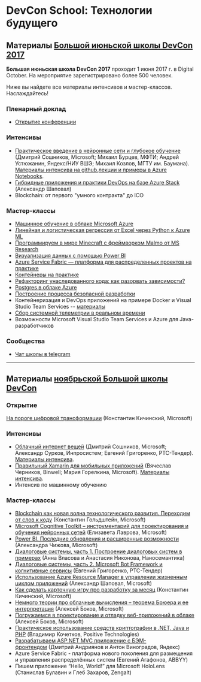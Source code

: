 # DevCon School: Технологии будущего

## Материалы [Большой июньской школы DevCon 2017](https://events.techdays.ru/Future-Technologies/2017-06/)

**Большая июньская школа DevCon 2017** проходит 1 июня 2017 г. в Digital October. На мероприятие зарегистрировано более 500 человек. 

Ниже вы найдете все материалы интенсивов и мастер-классов. Наслаждайтесь!

### Пленарный доклад
  * [Открытие конференции](Big%20June%20School/DevCon%20School%20Opening.pdf)

### Интенсивы

  * [Практическое введение в нейронные сети и глубокое обучение](Big%20June%20School/Intensives/NeuroWorkshop) (Дмитрий Сошников, Microsoft; Михаил Бурцев, МФТИ; Андрей Устюжанин, Яндекс/НИУ ВШЭ; Михаил Козлов, МГТУ им. Баумана). [Материалы интенсива на github](https://github.com/shwars/NeuroWorkshop),[лекции и примеры в Azure Notebooks](https://notebooks.azure.com/sosh/libraries/neuroworkshop).
  * [Гибридные приложения и практики DevOps на базе Azure Stack](Big%20June%20School/Intensives/AzureStack/AzureStack_Shapoval.pdf) (Александр Шаповал)
  * Blockchain: от первого "умного контракта" до ICO

### Мастер-классы

 * [Машинное обучение в облаке Microsoft Azure](Big%20June%20School/MasterClasses/Machine%20Learning%20with%20Azure.pdf)
 * [Линейная и логистическая регрессия от Excel через Python к Azure ML](Big%20June%20School/MasterClasses/Regression.pdf)
 * [Программируем в мире Minecraft с фреймворком Malmo от MS Research](Big%20June%20School/MasterClasses/Minecraft%20DevCon%20School.pdf)
 * [Визуализация данных с помощью Power BI](Big%20June%20School/MasterClasses/PowerBI%20DevCon%20School.pdf)
 * [Azure Service Fabric — платформа для распределенных проектов на практике](Big%20June%20School/MasterClasses/Service%20Fabric.pdf)
 * [Контейнеры на практике](Big%20June%20School/MasterClasses/Practical%20Contrainers.pdf)
 * [Рефакторинг унаследованного кода: как разорвать зависимости?](Big%20June%20School/MasterClasses/LegacyCode.pdf)
 * [Postgres в облаке Azure](Big%20June%20School/MasterClasses/Postgres%20Pro%20in%20Microsoft%20Azure.pdf)
 * [Построение процесса безопасной разработки](Big%20June%20School/MasterClasses/ProcessSafeDevelopment.pdf)
 * Контейнеризация и DevOps приложений на примере Docker и Visual Studio Team Services -- [материалы](Big%20June%20School/MasterClasses/Zverev-JavaDemoDocker-master.zip)
 * [Сбор системной телеметрии в реальном времени](Big%20June%20School/MasterClasses/TelemetryCollection.pdf)
 * Возможности Microsoft Visual Studio Team Services и Azure для Java-разработчиков

### Сообщества
 * [Чат школы в telegram](https://t.me/microsoftschool)

--------

## Материалы [ноябрьской Большой школы DevCon](https://events.techdays.ru/Future-Technologies/2016-11/)
### Открытие
[На пороге цифровой трансформации](https://github.com/evangelism/DevCon-School/blob/master/Big%20November%20School/Openning/%D0%9D%D0%B0%20%D0%BF%D0%BE%D1%80%D0%BE%D0%B3%D0%B5%20%D1%86%D0%B8%D1%84%D1%80%D0%BE%D0%B2%D0%BE%D0%B9%20%D1%82%D1%80%D0%B0%D0%BD%D1%81%D1%84%D0%BE%D1%80%D0%BC%D0%B0%D1%86%D0%B8%D0%B8.pdf) (Константин Кичинский, Microsoft)

### Интенсивы
* [Облачный интернет вещей](https://github.com/evangelism/DevCon-School/blob/master/Big%20November%20School/Intensives/%D0%9E%D0%B1%D0%BB%D0%B0%D1%87%D0%BD%D1%8B%D0%B9%20%D0%B8%D0%BD%D1%82%D0%B5%D1%80%D0%BD%D0%B5%D1%82%20%D0%B2%D0%B5%D1%89%D0%B5%D0%B9.pdf) (Дмитрий Сошников, Microsoft; Александр Сурков, Инпросистем; Евгений Григоренко, РТС-Тендер). [Материалы интенсива](https://github.com/evangelism/IoTSchool).
* [Правильный Xamarin для мобильных приложений](https://github.com/evangelism/DevCon-School/blob/master/Big%20November%20School/Intensives/%D0%9F%D1%80%D0%B0%D0%B2%D0%B8%D0%BB%D1%8C%D0%BD%D1%8B%D0%B9%20Xamarin%20%D0%B4%D0%BB%D1%8F%20%D0%BC%D0%BE%D0%B1%D0%B8%D0%BB%D1%8C%D0%BD%D1%8B%D1%85%20%D0%BF%D1%80%D0%B8%D0%BB%D0%BE%D0%B6%D0%B5%D0%BD%D0%B8%D0%B9.pdf) (Вячеслав Черников, Binwell; Мария Горелкина, Microsoft). [Материалы интенсива](https://github.com/evangelism/DevCon-School/tree/master/Big%20November%20School/Intensives/Xamarin%20Intensive).
* Интенсив по машинному обучению 

### Мастер-классы
* [Blockchain как новая волна технологического развития. Переходим от слов к коду](https://github.com/evangelism/DevCon-School/blob/master/Big%20November%20School/Master%20Classes/Blockchain%20%D0%BA%D0%B0%D0%BA%20%D0%BD%D0%BE%D0%B2%D0%B0%D1%8F%20%D0%B2%D0%BE%D0%BB%D0%BD%D0%B0%20%D1%82%D0%B5%D1%85%D0%BD%D0%BE%D0%BB%D0%BE%D0%B3%D0%B8%D1%87%D0%B5%D1%81%D0%BA%D0%BE%D0%B3%D0%BE%20%D1%80%D0%B0%D0%B7%D0%B2%D0%B8%D1%82%D0%B8%D1%8F.%20%D0%9F%D0%B5%D1%80%D0%B5%D1%85%D0%BE%D0%B4%D0%B8%D0%BC%20%D0%BE%D1%82%20%D1%81%D0%BB%D0%BE%D0%B2%20%D0%BA%20%D0%BA%D0%BE%D0%B4%D1%83.pdf) (Константин Гольдштейн, Microsoft)
* [Microsoft Cognitive Toolkit – инструментарий для проектирования и обучения нейронных сетей](https://github.com/evangelism/DevCon-School/blob/master/Big%20November%20School/Master%20Classes/Microsoft%20Cognitive%20Toolkit%20%E2%80%93%20%D0%B8%D0%BD%D1%81%D1%82%D1%80%D1%83%D0%BC%D0%B5%D0%BD%D1%82%D0%B0%D1%80%D0%B8%D0%B9%20%D0%B4%D0%BB%D1%8F%20%D0%BF%D1%80%D0%BE%D0%B5%D0%BA%D1%82%D0%B8%D1%80%D0%BE%D0%B2%D0%B0%D0%BD%D0%B8%D1%8F%20%D0%B8%20%D0%BE%D0%B1%D1%83%D1%87%D0%B5%D0%BD%D0%B8%D1%8F%20%D0%BD%D0%B5%D0%B9%D1%80%D0%BE%D0%BD%D0%BD%D1%8B%D1%85%20%D1%81%D0%B5%D1%82%D0%B5%D0%B9.pdf) (Елизавета Лаврова, Microsoft)
* [Power BI. Последние обновления и расширенные возможности](https://github.com/evangelism/DevCon-School/blob/master/Big%20November%20School/Master%20Classes/Power%20BI.%20%D0%9F%D0%BE%D1%81%D0%BB%D0%B5%D0%B4%D0%BD%D0%B8%D0%B5%20%D0%BE%D0%B1%D0%BD%D0%BE%D0%B2%D0%BB%D0%B5%D0%BD%D0%B8%D1%8F%20%D0%B8%20%D1%80%D0%B0%D1%81%D1%88%D0%B8%D1%80%D0%B5%D0%BD%D0%BD%D1%8B%D0%B5%20%D0%B2%D0%BE%D0%B7%D0%BC%D0%BE%D0%B6%D0%BD%D0%BE%D1%81%D1%82%D0%B8.pdf) (Александра Чижова, Microsoft)
* [Диалоговые системы, часть 1. Построение диалоговых систем в примерах](https://github.com/evangelism/DevCon-School/blob/master/Big%20November%20School/Master%20Classes/%D0%94%D0%B8%D0%B0%D0%BB%D0%BE%D0%B3%D0%BE%D0%B2%D1%8B%D0%B5%20%D1%81%D0%B8%D1%81%D1%82%D0%B5%D0%BC%D1%8B%2C%20%D1%87%D0%B0%D1%81%D1%82%D1%8C%201.%20%D0%9F%D0%BE%D1%81%D1%82%D1%80%D0%BE%D0%B5%D0%BD%D0%B8%D0%B5%20%D0%B4%D0%B8%D0%B0%D0%BB%D0%BE%D0%B3%D0%BE%D0%B2%D1%8B%D1%85%20%D1%81%D0%B8%D1%81%D1%82%D0%B5%D0%BC%20%D0%B2%20%D0%BF%D1%80%D0%B8%D0%BC%D0%B5%D1%80%D0%B0%D1%85.pdf) (Анна Власова и Анастасия Никонова, Наносемантика)
* [Диалоговые системы, часть 2. Microsoft Bot Framework и когнитивные сервисы](https://github.com/evangelism/DevCon-School/blob/master/Big%20November%20School/Master%20Classes/%D0%94%D0%B8%D0%B0%D0%BB%D0%BE%D0%B3%D0%BE%D0%B2%D1%8B%D0%B5%20%D1%81%D0%B8%D1%81%D1%82%D0%B5%D0%BC%D1%8B%2C%20%D1%87%D0%B0%D1%81%D1%82%D1%8C%202.%20Microsoft%20Bot%20Framework%20%D0%B8%20%D0%BA%D0%BE%D0%B3%D0%BD%D0%B8%D1%82%D0%B8%D0%B2%D0%BD%D1%8B%D0%B5%20%D1%81%D0%B5%D1%80%D0%B2%D0%B8%D1%81%D1%8B.pdf) (Евгений Григоренко, РТС-Тендер)
* [Использование Azure Resource Manager в управлении жизненным циклом приложений](https://github.com/evangelism/DevCon-School/blob/master/Big%20November%20School/Master%20Classes/%D0%98%D1%81%D0%BF%D0%BE%D0%BB%D1%8C%D0%B7%D0%BE%D0%B2%D0%B0%D0%BD%D0%B8%D0%B5%20Azure%20Resource%20Manager%20%D0%B2%20%D1%83%D0%BF%D1%80%D0%B0%D0%B2%D0%BB%D0%B5%D0%BD%D0%B8%D0%B8%20%D0%B6%D0%B8%D0%B7%D0%BD%D0%B5%D0%BD%D0%BD%D1%8B%D0%BC%20%D1%86%D0%B8%D0%BA%D0%BB%D0%BE%D0%BC%20%D0%BF%D1%80%D0%B8%D0%BB%D0%BE%D0%B6%D0%B5%D0%BD%D0%B8%D0%B9%20.pdf) (Александр Шаповал, Microsoft)
* [Как сделать карточную игру про разработку за месяц](https://github.com/evangelism/DevCon-School/blob/master/Big%20November%20School/Master%20Classes/%D0%9A%D0%B0%D0%BA%20%D1%81%D0%B4%D0%B5%D0%BB%D0%B0%D1%82%D1%8C%20%D0%BA%D0%B0%D1%80%D1%82%D0%BE%D1%87%D0%BD%D1%83%D1%8E%20%D0%B8%D0%B3%D1%80%D1%83%20%D0%BF%D1%80%D0%BE%20%D1%80%D0%B0%D0%B7%D1%80%D0%B0%D0%B1%D0%BE%D1%82%D0%BA%D1%83%20%D0%B7%D0%B0%20%D0%BC%D0%B5%D1%81%D1%8F%D1%86.pdf) (Константин Кичинский, Microsoft)
* [Немного теории про облачные вычисления – теорема Брюера и ее интерпретация](https://github.com/evangelism/DevCon-School/blob/master/Big%20November%20School/Master%20Classes/%D0%9D%D0%B5%D0%BC%D0%BD%D0%BE%D0%B3%D0%BE%20%D1%82%D0%B5%D0%BE%D1%80%D0%B8%D0%B8%20%D0%BF%D1%80%D0%BE%20%D0%BE%D0%B1%D0%BB%D0%B0%D1%87%D0%BD%D1%8B%D0%B5%20%D0%B2%D1%8B%D1%87%D0%B8%D1%81%D0%BB%D0%B5%D0%BD%D0%B8%D1%8F%20%E2%80%93%20%D1%82%D0%B5%D0%BE%D1%80%D0%B5%D0%BC%D0%B0%20%D0%91%D1%80%D1%8E%D0%B5%D1%80%D0%B0%20%D0%B8%20%D0%B5%D0%B5%20%D0%B8%D0%BD%D1%82%D0%B5%D1%80%D0%BF%D1%80%D0%B5%D1%82%D0%B0%D1%86%D0%B8%D1%8F.pdf) (Алексей Боков, Microsoft)
* [Погружаемся в проектирование и отладку веб-приложений в облаке](https://github.com/evangelism/DevCon-School/blob/master/Big%20November%20School/Master%20Classes/%D0%9F%D0%BE%D0%B3%D1%80%D1%83%D0%B6%D0%B0%D0%B5%D0%BC%D1%81%D1%8F%20%D0%B2%20%D0%BF%D1%80%D0%BE%D0%B5%D0%BA%D1%82%D0%B8%D1%80%D0%BE%D0%B2%D0%B0%D0%BD%D0%B8%D0%B5%20%D0%B8%20%D0%BE%D1%82%D0%BB%D0%B0%D0%B4%D0%BA%D1%83%20%D0%B2%D0%B5%D0%B1-%D0%BF%D1%80%D0%B8%D0%BB%D0%BE%D0%B6%D0%B5%D0%BD%D0%B8%D0%B9%20%D0%B2%20%D0%BE%D0%B1%D0%BB%D0%B0%D0%BA%D0%B5.pdf) (Алексей Боков, Microsoft)
* [Практическое использование средств криптографии в .NET, Java и PHP](https://github.com/evangelism/DevCon-School/blob/master/Big%20November%20School/Master%20Classes/%D0%9F%D1%80%D0%B0%D0%BA%D1%82%D0%B8%D1%87%D0%B5%D1%81%D0%BA%D0%BE%D0%B5%20%D0%B8%D1%81%D0%BF%D0%BE%D0%BB%D1%8C%D0%B7%D0%BE%D0%B2%D0%B0%D0%BD%D0%B8%D0%B5%20%D1%81%D1%80%D0%B5%D0%B4%D1%81%D1%82%D0%B2%20%D0%BA%D1%80%D0%B8%D0%BF%D1%82%D0%BE%D0%B3%D1%80%D0%B0%D1%84%D0%B8%D0%B8%20%D0%B2%20.NET%2C%20Java%20%D0%B8%20PHP.pdf) (Владимир Кочетков, Positive Technologies)
* [Разрабатываем ASP.NET MVC приложение с БЭМ-фронтендом](https://github.com/evangelism/DevCon-School/blob/master/Big%20November%20School/Master%20Classes/%D0%A0%D0%B0%D0%B7%D1%80%D0%B0%D0%B1%D0%B0%D1%82%D1%8B%D0%B2%D0%B0%D0%B5%D0%BC%20ASP.NET%20MVC%20%D0%BF%D1%80%D0%B8%D0%BB%D0%BE%D0%B6%D0%B5%D0%BD%D0%B8%D0%B5%20%D1%81%20%D0%91%D0%AD%D0%9C-%D1%84%D1%80%D0%BE%D0%BD%D1%82%D0%B5%D0%BD%D0%B4%D0%BE%D0%BC.pdf) (Дмитрий Андриянов и Антон Виноградов, Яндекс)
* Azure Service Fabric - платформа нового поколения для размещения и управления распределённых систем (Евгений Агафонов, ABBYY)
* Пишем приложение “Hello, World!” для Microsoft HoloLens (Станислав Булавин и Глеб Захаров, Zengalt)     
